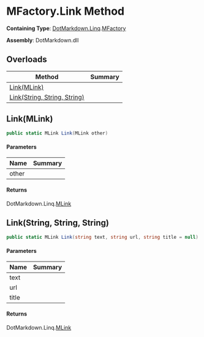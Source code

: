 # MFactory\.Link Method

**Containing Type**: [DotMarkdown.Linq](../../README.md)\.[MFactory](../README.md)

**Assembly**: DotMarkdown\.dll

## Overloads

| Method | Summary |
| ------ | ------- |
| [Link(MLink)](#DotMarkdown_Linq_MFactory_Link_DotMarkdown_Linq_MLink_) | |
| [Link(String, String, String)](#DotMarkdown_Linq_MFactory_Link_System_String_System_String_System_String_) | |

## Link\(MLink\)<a name="DotMarkdown_Linq_MFactory_Link_DotMarkdown_Linq_MLink_"></a>

```csharp
public static MLink Link(MLink other)
```

#### Parameters

| Name | Summary |
| ---- | ------- |
| other | |

#### Returns

DotMarkdown\.Linq\.[MLink](../../MLink/README.md)

## Link\(String, String, String\)<a name="DotMarkdown_Linq_MFactory_Link_System_String_System_String_System_String_"></a>

```csharp
public static MLink Link(string text, string url, string title = null)
```

#### Parameters

| Name | Summary |
| ---- | ------- |
| text | |
| url | |
| title | |

#### Returns

DotMarkdown\.Linq\.[MLink](../../MLink/README.md)

